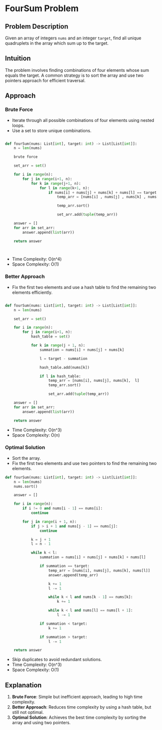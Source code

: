 # FourSum Problem

## Problem Description
Given an array of integers `nums` and an integer `target`, find all unique quadruplets in the array which sum up to the target.

## Intuition
The problem involves finding combinations of four elements whose sum equals the target. A common strategy is to sort the array and use two pointers approach for efficient traversal.

## Approach

### Brute Force
- Iterate through all possible combinations of four elements using nested loops.
- Use a set to store unique combinations.

```python

def fourSum(nums: List[int], target: int) -> List[List[int]]:
    n = len(nums)

    brute force

    set_arr = set()

    for i in range(n):
        for j in range(i+1, n):
            for k in range(j+1, n):
                for l in range(k+1, n):
                    if nums[i] + nums[j] + nums[k] + nums[l] == target:
                        temp_arr = [nums[i] , nums[j] , nums[k] , nums[l]]

                        temp_arr.sort()

                        set_arr.add(tuple(temp_arr))

    answer = []
    for arr in set_arr:
        answer.append(list(arr))

    return answer




```
- Time Complexity: O(n^4)
- Space Complexity: O(1)

### Better Approach
- Fix the first two elements and use a hash table to find the remaining two elements efficiently.

```python

def fourSum(nums: List[int], target: int) -> List[List[int]]:
    n = len(nums)

    set_arr = set()

    for i in range(n):
        for j in range(i+1, n):
            hash_table = set()

            for k in range(j + 1, n):
                summation = nums[i] + nums[j] + nums[k]

                l = target - summation

                hash_table.add(nums[k])

                if l in hash_table:
                    temp_arr = [nums[i], nums[j], nums[k],  l]
                    temp_arr.sort()

                    set_arr.add(tuple(temp_arr))

    answer = []
    for arr in set_arr:
        answer.append(list(arr))

    return answer


```
- Time Complexity: O(n^3)
- Space Complexity: O(n)

### Optimal Solution
- Sort the array.
- Fix the first two elements and use two pointers to find the remaining two elements.

```python
def fourSum(nums: List[int], target: int) -> List[List[int]]:
    n = len(nums)
    nums.sort()

    answer = []

    for i in range(n):
        if i != 0 and nums[i - 1] == nums[i]:
            continue

        for j in range(i + 1, n):
            if j > i + 1 and nums[j - 1] == nums[j]:
                continue

            k = j + 1
            l = n - 1

            while k < l:
                summation = nums[i] + nums[j] + nums[k] + nums[l]

                if summation == target:
                    temp_arr = [nums[i], nums[j], nums[k], nums[l]]
                    answer.append(temp_arr)

                    k += 1
                    l -= 1

                    while k < l and nums[k - 1] == nums[k]:
                        k += 1

                    while k < l and nums[l] == nums[l + 1]:
                        l -= 1

                if summation < target:
                    k += 1

                if summation > target:
                    l -= 1

    return answer

```

- Skip duplicates to avoid redundant solutions.
- Time Complexity: O(n^3)
- Space Complexity: O(1)

## Explanation
1. **Brute Force**: Simple but inefficient approach, leading to high time complexity.
2. **Better Approach**: Reduces time complexity by using a hash table, but still not optimal.
3. **Optimal Solution**: Achieves the best time complexity by sorting the array and using two pointers.

